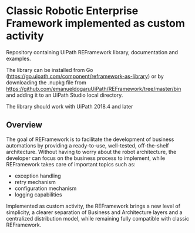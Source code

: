 # Classic Robotic Enterprise Framework implemented as custom activity
Repository containing UIPath REFramework library, documentation and examples.

The library can be installed from Go (https://go.uipath.com/component/reframework-as-library) or by downloading the .nupkg file from https://github.com/emanueldogaruUiPath/REFramework/tree/master/bin and adding it to an UiPath Studio local directory.

The library should work with UiPath 2018.4 and later

## Overview
The goal of REFramework is to facilitate the development of business automations by providing a ready-to-use, well-tested, off-the-shelf architecture. Without having to worry about the robot architecture, the developer can focus on the business process to implement, while REFramework takes care of important topics such as: 
- exception handling 
- retry mechanism 
- configuration mechanism 
- logging capabilities

Implemented as custom activity, the REFramework brings a new level of simplicity, a clearer separation of Business and Architecture layers and a centralized distribution model, while remaining fully compatible with classic REFramework.